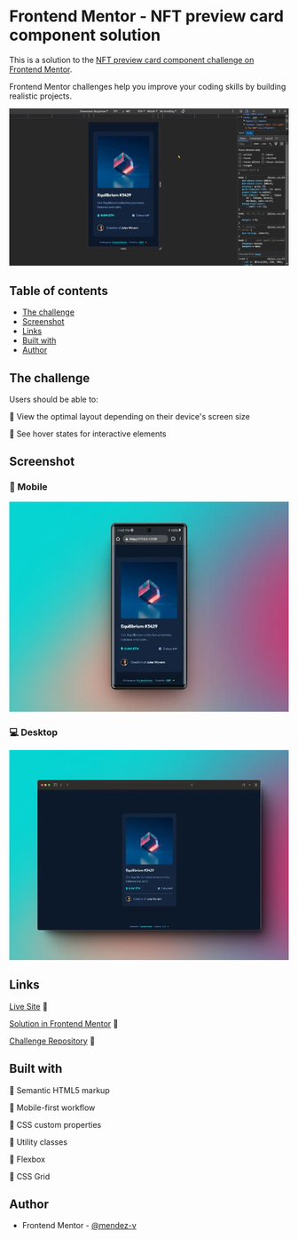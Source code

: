 # Frontend Mentor - NFT preview card component solution

This is a solution to the [NFT preview card component challenge on Frontend Mentor](https://www.frontendmentor.io/challenges/nft-preview-card-component-SbdUL_w0U).

Frontend Mentor challenges help you improve your coding skills by building realistic projects.

![Sample](./assets/video/sample.gif)

## Table of contents

- [The challenge](#the-challenge)
- [Screenshot](#screenshot)
- [Links](#links)
- [Built with](#built-with)
- [Author](#author)

## The challenge

Users should be able to:

📌 View the optimal layout depending on their device's screen size

📌 See hover states for interactive elements

## Screenshot

### 📱 Mobile
![Mobile](./assets/image/mobile-preview.webp)

### 💻 Desktop
![Desktop](./assets/image/desktop-preview.webp)

## Links

[Live Site](https://mendez-v.github.io/nft-preview-card/) 👀

[Solution in Frontend Mentor](https://www.frontendmentor.io/solutions/nft-preview-card-component-KUIR3h4TNT) 👀

[Challenge Repository](https://github.com/mendez-v/frontend-mentor-challenges) 👀

## Built with

🎯 Semantic HTML5 markup

🎯 Mobile-first workflow

🎯 CSS custom properties

🎯 Utility classes

🎯 Flexbox

🎯 CSS Grid

## Author

- Frontend Mentor - [@mendez-v](https://www.frontendmentor.io/profile/mendez-v)
